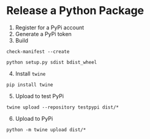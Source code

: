 # Release a Python Package

1. Register for a PyPi account
2. Generate a PyPi token
3. Build
```
check-manifest --create
```
```
python setup.py sdist bdist_wheel
```
4. Install `twine`
```
pip install twine
```
5. Upload to test PyPi
```
twine upload --repository testpypi dist/*
```
6. Upload to PyPi
```
python -m twine upload dist/*
```
